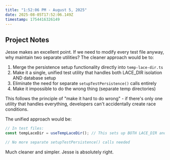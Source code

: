 ```yaml
---
title: "1:52:06 PM - August 5, 2025"
date: 2025-08-05T17:52:06.149Z
timestamp: 1754416326149
---
```


## Project Notes

Jesse makes an excellent point. If we need to modify every test file anyway, why maintain two separate utilities? The cleaner approach would be to:

1. Merge the persistence setup functionality directly into `temp-lace-dir.ts`
2. Make it a single, unified test utility that handles both LACE_DIR isolation AND database setup
3. Eliminate the need for separate `setupTestPersistence()` calls entirely
4. Make it impossible to do the wrong thing (separate temp directories)

This follows the principle of "make it hard to do wrong" - if there's only one utility that handles everything, developers can't accidentally create race conditions.

The unified approach would be:
```typescript
// In test files:
const tempLaceDir = useTempLaceDir(); // This sets up BOTH LACE_DIR and persistence automatically

// No more separate setupTestPersistence() calls needed
```

Much cleaner and simpler. Jesse is absolutely right.
